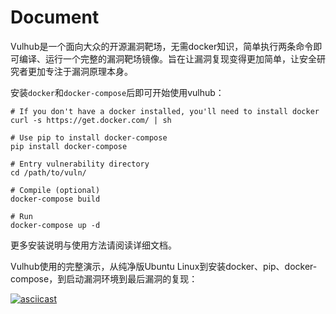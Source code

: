 # Document

Vulhub是一个面向大众的开源漏洞靶场，无需docker知识，简单执行两条命令即可编译、运行一个完整的漏洞靶场镜像。旨在让漏洞复现变得更加简单，让安全研究者更加专注于漏洞原理本身。

安装`docker`和`docker-compose`后即可开始使用vulhub：

```
# If you don't have a docker installed, you'll need to install docker
curl -s https://get.docker.com/ | sh

# Use pip to install docker-compose
pip install docker-compose

# Entry vulnerability directory
cd /path/to/vuln/

# Compile (optional)
docker-compose build

# Run
docker-compose up -d
```

更多安装说明与使用方法请阅读详细文档。

Vulhub使用的完整演示，从纯净版Ubuntu Linux到安装docker、pip、docker-compose，到启动漏洞环境到最后漏洞的复现：

[![asciicast](https://asciinema.org/a/ixkEitnLpLhg3QtOfPlnHn940.png)](https://asciinema.org/a/ixkEitnLpLhg3QtOfPlnHn940?rows=40)
